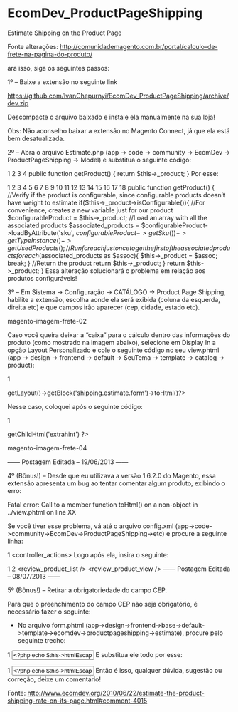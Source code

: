 EcomDev_ProductPageShipping
===========================

Estimate Shipping on the Product Page



Fonte alterações:
http://comunidademagento.com.br/portal/calculo-de-frete-na-pagina-do-produto/





ara isso, siga os seguintes passos:

1º – Baixe a extensão no seguinte link

https://github.com/IvanChepurnyi/EcomDev_ProductPageShipping/archive/dev.zip

Descompacte o arquivo baixado e instale ela manualmente na sua loja!

Obs: Não aconselho baixar a extensão no Magento Connect, já que ela está bem desatualizada.

2º – Abra o arquivo Estimate.php (app -> code -> community -> EcomDev -> ProductPageShipping -> Model) e substitua o seguinte código:

1
2
3
4
public function getProduct()
{
return $this->_product;
}
Por esse:

1
2
3
4
5
6
7
8
9
10
11
12
13
14
15
16
17
18
public function getProduct()
 {
 //Verify if the product is configurable, since configurable products doesn’t have weight to estimate
 if($this->_product->isConfigurable()){
 //For convenience, creates a new variable just for our product
 $configurableProduct = $this->_product;
 //Load an array with all the associated products
 $associated_products = $configurableProduct->loadByAttribute('sku', $configurableProduct->getSku())->getTypeInstance()->getUsedProducts();
 //Run foreach just once to get the first of the associated products
 foreach($associated_products as $assoc){
 $this->_product = $assoc;
 break;
 }
 //Return the product
 return $this->_product;
 }
 return $this->_product;
 }
Essa alteração solucionará o problema em relação aos produtos configuráveis!

3º – Em Sistema -> Configuração -> CATÁLOGO -> Product Page Shipping, habilite a extensão, escolha aonde ela será exibida (coluna da esquerda, direita etc) e que campos irão aparecer (cep, cidade, estado etc).

magento-imagem-frete-02

Caso você queira deixar a “caixa” para o cálculo dentro das informações do produto (como mostrado na imagem abaixo), selecione em Display In a opção Layout Personalizado e cole o seguinte código no seu view.phtml (app -> design -> frontend -> default -> SeuTema -> template -> catalog -> product):

1
<?php echo $this->getLayout()->getBlock('shipping.estimate.form')->toHtml()?>
Nesse caso, coloquei após o seguinte código:

1
<?php echo $this->getChildHtml('extrahint') ?>
magento-imagem-frete-04

—— Postagem Editada – 19/06/2013 ——

4º (Bônus!) – Desde que eu utilizava a versão 1.6.2.0 do Magento, essa extensão apresenta um bug ao tentar comentar algum produto, exibindo o erro:

Fatal error: Call to a member function toHtml() on a non-object in ../view.phtml on line XX

Se você tiver esse problema, vá até o arquivo config.xml (app->code->community->EcomDev->ProductPageShipping->etc) e procure a seguinte linha:

1
<controller_actions>
Logo após ela, insira o seguinte:

1
2
<review_product_list />
<review_product_view />
—— Postagem Editada – 08/07/2013 ——

5º (Bônus!) – Retirar a obrigatoriedade do campo CEP.

Para que o preenchimento do campo CEP não seja obrigatório, é necessário fazer o seguinte:

- No arquivo form.phtml (app->design->frontend->base->default->template->ecomdev->productpageshipping->estimate), procure pelo seguinte trecho:

1
<input class="input-text validate-postcode<?php if ($this->isFieldRequired('postcode')):?> required-entry<?php endif;?>" type="text" id="estimate_postcode" name="estimate[postcode]" value="<?php echo $this->htmlEscape($this->getFieldValue('postcode')) ?>" />
E substitua ele todo por esse:

1
<input class="input-text validate-postcode" type="text" id="estimate_postcode" name="estimate[postcode]" value="<?php echo $this->htmlEscape($this->getFieldValue('postcode')) ?>" />
Então é isso, qualquer dúvida, sugestão ou correção, deixe um comentário!

Fonte:  http://www.ecomdev.org/2010/06/22/estimate-the-product-shipping-rate-on-its-page.html#comment-4015

